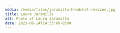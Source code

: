 ```yaml
---
media: /media/files/jaramillo-headshot-resized.jpg
title: Laura Jaramillo
alt: Photo of Laura Jaramillo
date: 2023-06-14T14:35:00-0500
---
```

